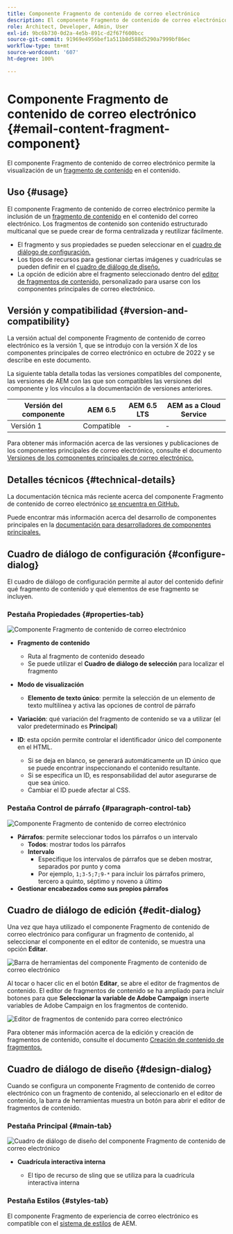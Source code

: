 ```yaml
---
title: Componente Fragmento de contenido de correo electrónico
description: El componente Fragmento de contenido de correo electrónico permite la visualización de un fragmento de contenido en el contenido.
role: Architect, Developer, Admin, User
exl-id: 9bc6b730-0d2a-4e5b-891c-d2f67f600bcc
source-git-commit: 91969e4956bef1a511b8d588d5290a7999bf86ec
workflow-type: tm+mt
source-wordcount: '607'
ht-degree: 100%

---
```



# Componente Fragmento de contenido de correo electrónico {#email-content-fragment-component}

El componente Fragmento de contenido de correo electrónico permite la visualización de un [fragmento de contenido](https://experienceleague.adobe.com/docs/experience-manager-cloud-service/assets/content-fragments/content-fragments.html?lang=es) en el contenido.

## Uso {#usage}

El componente Fragmento de contenido de correo electrónico permite la inclusión de un [fragmento de contenido](https://experienceleague.adobe.com/docs/experience-manager-cloud-service/assets/content-fragments/content-fragments.html?lang=es) en el contenido del correo electrónico. Los fragmentos de contenido son contenido estructurado multicanal que se puede crear de forma centralizada y reutilizar fácilmente.

* El fragmento y sus propiedades se pueden seleccionar en el [cuadro de diálogo de configuración.](#configure-dialog)
* Los tipos de recursos para gestionar ciertas imágenes y cuadrículas se pueden definir en el [cuadro de diálogo de diseño.](#design-dialog)
* La opción de edición abre el fragmento seleccionado dentro del [editor de fragmentos de contenido,](#edit-dialog) personalizado para usarse con los componentes principales de correo electrónico.

## Versión y compatibilidad {#version-and-compatibility}

La versión actual del componente Fragmento de contenido de correo electrónico es la versión 1, que se introdujo con la versión X de los componentes principales de correo electrónico en octubre de 2022 y se describe en este documento.

La siguiente tabla detalla todas las versiones compatibles del componente, las versiones de AEM con las que son compatibles las versiones del componente y los vínculos a la documentación de versiones anteriores.

| Versión del componente | AEM 6.5 | AEM 6.5 LTS | AEM as a Cloud Service |
|---|---|---|---|
| Versión 1 | Compatible | - | - |

Para obtener más información acerca de las versiones y publicaciones de los componentes principales de correo electrónico, consulte el documento [Versiones de los componentes principales de correo electrónico.](/help/email/versions.md)

## Detalles técnicos {#technical-details}

La documentación técnica más reciente acerca del componente Fragmento de contenido de correo electrónico [se encuentra en GitHub.](https://adobe.com/go/aem_cmp_tech_email_cf_v1)

Puede encontrar más información acerca del desarrollo de componentes principales en la [documentación para desarrolladores de componentes principales.](/help/developing/overview.md)

## Cuadro de diálogo de configuración {#configure-dialog}

El cuadro de diálogo de configuración permite al autor del contenido definir qué fragmento de contenido y qué elementos de ese fragmento se incluyen.

### Pestaña Propiedades {#properties-tab}

![Componente Fragmento de contenido de correo electrónico](/help/email/assets/email-content-fragment-edit-properties.png)

* **Fragmento de contenido**

   * Ruta al fragmento de contenido deseado
   * Se puede utilizar el **Cuadro de diálogo de selección** para localizar el fragmento

* **Modo de visualización**
   * **Elemento de texto único**: permite la selección de un elemento de texto multilínea y activa las opciones de control de párrafo
* **Variación**: qué variación del fragmento de contenido se va a utilizar (el valor predeterminado es **Principal**)

* **ID**: esta opción permite controlar el identificador único del componente en el HTML.
   * Si se deja en blanco, se generará automáticamente un ID único que se puede encontrar inspeccionando el contenido resultante.
   * Si se especifica un ID, es responsabilidad del autor asegurarse de que sea único.
   * Cambiar el ID puede afectar al CSS.

### Pestaña Control de párrafo {#paragraph-control-tab}

![Componente Fragmento de contenido de correo electrónico](/help/assets/content-fragment-edit-paragraph.png)

* **Párrafos**: permite seleccionar todos los párrafos o un intervalo
   * **Todos**: mostrar todos los párrafos
   * **Intervalo**
      * Especifique los intervalos de párrafos que se deben mostrar, separados por punto y coma
      * Por ejemplo, `1;3-5;7;9-*` para incluir los párrafos primero, tercero a quinto, séptimo y noveno a último
* **Gestionar encabezados como sus propios párrafos**

## Cuadro de diálogo de edición {#edit-dialog}

Una vez que haya utilizado el componente Fragmento de contenido de correo electrónico para configurar un fragmento de contenido, al seleccionar el componente en el editor de contenido, se muestra una opción **Editar**.

![Barra de herramientas del componente Fragmento de contenido de correo electrónico](/help/email/assets/email-content-fragment-edit-toolbar.png)

Al tocar o hacer clic en el botón **Editar**, se abre el editor de fragmentos de contenido. El editor de fragmentos de contenido se ha ampliado para incluir botones para que **Seleccionar la variable de Adobe Campaign** inserte variables de Adobe Campaign en los fragmentos de contenido.

![Editor de fragmentos de contenido para correo electrónico](/help/email/assets/email-content-fragment-editor.png)

Para obtener más información acerca de la edición y creación de fragmentos de contenido, consulte el documento [Creación de contenido de fragmentos.](https://experienceleague.adobe.com/docs/experience-manager-cloud-service/content/assets/content-fragments/content-fragments-variations.html?lang=es)

## Cuadro de diálogo de diseño {#design-dialog}

Cuando se configura un componente Fragmento de contenido de correo electrónico con un fragmento de contenido, al seleccionarlo en el editor de contenido, la barra de herramientas muestra un botón para abrir el editor de fragmentos de contenido.


### Pestaña Principal {#main-tab}

![Cuadro de diálogo de diseño del componente Fragmento de contenido de correo electrónico](/help/email/assets/email-content-fragment-design.png)

* **Cuadrícula interactiva interna**

   * El tipo de recurso de sling que se utiliza para la cuadrícula interactiva interna

### Pestaña Estilos {#styles-tab}

El componente Fragmento de experiencia de correo electrónico es compatible con el [sistema de estilos](/help/get-started/authoring.md#component-styling) de AEM.
